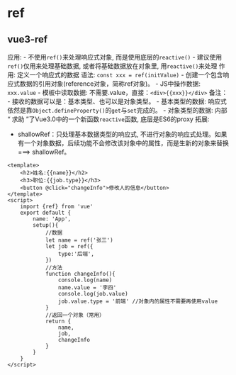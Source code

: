 # ref


## vue3-ref
应用:
    - 不使用`ref()`来处理响应式对象, 而是使用底层的`reactive()`
    - 建议使用`ref()`仅用来处理基础数据, 或者将基础数据放在对象里, 用`reactive()`来处理
作用: 定义一个响应式的数据
语法: `const xxx = ref(initValue)`
    - 创建一个包含响应式数据的引用对象(reference对象，简称ref对象)。
    - JS中操作数据: `xxx.value`
    - 模板中读取数据: 不需要.value，直接：`<div>{{xxx}}</div>`
备注：
    - 接收的数据可以是：基本类型、也可以是对象类型。
    - 基本类型的数据: 响应式依然是靠`Object.defineProperty()`的`get`与`set`完成的。
    - 对象类型的数据: 内部 “ 求助 ”了Vue3.0中的一个新函数`reactive`函数, 底层是ES6的proxy
拓展:
- shallowRef：只处理基本数据类型的响应式, 不进行对象的响应式处理。如果有一个对象数据，后续功能不会修改该对象中的属性，而是生新的对象来替换 ===> shallowRef。

```vue
<template>
	<h2>姓名:{{name}}</h2>
	<h3>职位:{{job.type}}</h3>
	<button @click="changeInfo">修改人的信息</button>
</template>
<script>
	import {ref} from 'vue'
	export default {
		name: 'App',
		setup(){
			//数据
			let name = ref('张三')
			let job = ref({
				type:'后端',
			})
			//方法
			function changeInfo(){
                console.log(name)
				name.value = '李四'
				console.log(job.value)
				job.value.type = '前端' //对象内的属性不需要再使用value
			}
			//返回一个对象（常用）
			return {
				name,
				job,
				changeInfo
			}
		}
	}
</script>
```